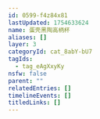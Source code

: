 ```yaml
---
id: 0599-f4z84x81
lastUpdated: 1754633624
name: 蛋壳黑陶高柄杯
aliases: []
layer: 3
categoryId: cat_8abY-bU7
tagIds:
  - tag_eAgXxyKy
nsfw: false
parent: ""
relatedEntries: []
timelineEvents: []
titledLinks: []
---
```


